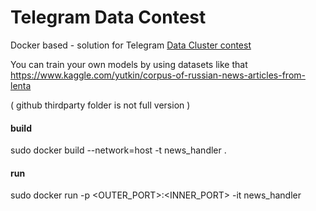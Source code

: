# Telegram Data Contest
Docker based - solution for Telegram [Data Cluster contest](https://contest.com/docs/data_clustering)


You can train your own models by using datasets like that https://www.kaggle.com/yutkin/corpus-of-russian-news-articles-from-lenta

( github thirdparty folder is not full version )

#### build
sudo docker build --network=host -t news_handler .

#### run
sudo docker run -p <OUTER_PORT>:<INNER_PORT> -it news_handler

